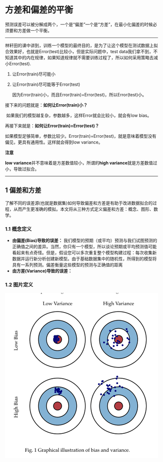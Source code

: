 # 方差和偏差的平衡

预测误差可以被分解成两个，一个是“偏差”一个是“方差”，在最小化偏差的时候必须要和方差做一个平衡。

------

林轩田的课中讲到，训练一个模型的最终目的，是为了让这个模型在测试数据上拟合效果好，也就是Error(test)比较小，但是实际问题中，test data我们拿不到，不知道其中的内在规律，如果知道规律就不需要训练过程了，所以如何采用策略去减小Error(test).

1. 让Error(train)尽可能小

2. 让Error(train)尽可能等于Error(test)

   因为Error(train)小，而且Error(train)=Error(test)，所以Error(test)小。

接下来的问题就是：**如何让Error(train)小？**

​    如果我们的模型越复杂，参数越多，这样Error就会比较小，就会有low bias。

再接下来就是：**如何让Error(train)=Error(test)？**

​    如果模型足够简单，参数比较少。Error(train)=Error(test)，就是意味着模型没有偏见，更具有通用性。这样就会得到low variance。

**注意**

**low variance**并不意味着是方差数值较小，所谓的**high variance**就是方差数值过小，导致过拟合。

------

## 1 偏差和方差

了解不同的误差源(也就是数据集)如何导致偏差和方差是有助于改进数据拟合的过程，从而产生更准确的模拟。本文将从三种方式定义偏差和方差：概念、图形、数学。

### 1.1 概念定义

- **由偏差(Bias)导致的误差：** 我们模型的预期（或平均）预测与我们试图预测的正确值之间的差异。当然，你只有一个模型，所以谈论预期或平均预测值可能看起来有点奇怪。但是，假设您可以多次重复整个模型构建过程：每次收集新数据并运行新分析创建新模型。由于基础数据集中的随机性，所得到的模型将具有一系列预测。偏差衡量这些模型的预测与正确值的距离
- **由方差(Variance)导致的误差：**



### 1.2 图片定义

![](../image/bias_and_variance.png)

[Bias and  Variance]: http://scott.fortmann-roe.com/docs/BiasVariance.html

